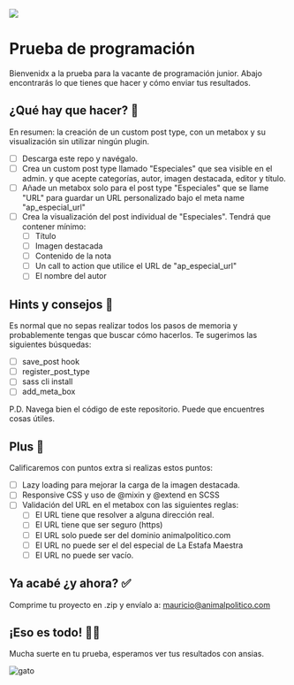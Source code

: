 ![](https://www.animalpolitico.com/wp-content/uploads/2019/01/Recurso-2@7x-e1547504167570.png)
# Prueba de programación
Bienvenidx a la prueba para la vacante de programación junior. Abajo encontrarás lo que tienes que hacer y cómo enviar tus resultados.
## ¿Qué hay que hacer? 🧐
En resumen: la creación de un custom post type, con un metabox y su visualización sin utilizar ningún plugin.

 - [ ] Descarga este repo y navégalo.
 - [ ] Crea un custom post type llamado "Especiales" que sea visible en el admin. y que acepte categorías, autor, imagen destacada, editor y título.
 - [ ] Añade un metabox solo para el post type "Especiales" que se llame "URL"  para guardar un URL personalizado bajo el meta name "ap_especial_url"
 - [ ] Crea la visualización del post individual de "Especiales". Tendrá que contener mínimo:
	 - [ ] Título
	 - [ ] Imagen destacada
	 - [ ] Contenido de la nota
	 - [ ] Un call to action que utilice el URL de "ap_especial_url"
	 - [ ] El nombre del autor

## Hints y consejos 🤭
Es normal que no sepas realizar todos los pasos de memoria y probablemente tengas que buscar cómo hacerlos. Te sugerimos las siguientes búsquedas:

 - [ ] save_post hook
 - [ ] register_post_type
 - [ ] sass cli install
 - [ ] add_meta_box

P.D. Navega bien el código de este repositorio. Puede que encuentres cosas útiles.

## Plus 🤩
Calificaremos con puntos extra si realizas estos puntos:

 - [ ] Lazy loading para mejorar la carga de la imagen destacada.
 - [ ] Responsive CSS y uso de @mixin y @extend en SCSS
 - [ ] Validación del URL en el metabox con las siguientes reglas:
	 - [ ] El URL tiene que resolver a alguna dirección real.
	 - [ ] El URL tiene que ser seguro (https)
	 - [ ] El URL solo puede ser del dominio animalpolitico.com
	 - [ ] El URL no puede ser el del especial de La Estafa Maestra
	 - [ ] El URL no puede ser vacío.

## Ya acabé ¿y ahora? ✅
Comprime tu proyecto en .zip y envíalo a: mauricio@animalpolitico.com

## ¡Eso es todo! 👾👾
Mucha suerte en tu prueba, esperamos ver tus resultados con ansias.

![gato](cat.gif)
